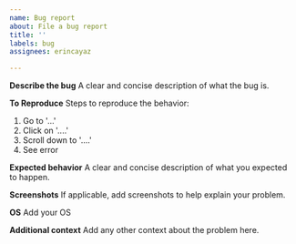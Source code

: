 ```yaml
---
name: Bug report
about: File a bug report
title: ''
labels: bug
assignees: erincayaz

---
```


**Describe the bug**
A clear and concise description of what the bug is.

**To Reproduce**
Steps to reproduce the behavior:
1. Go to '...'
2. Click on '....'
3. Scroll down to '....'
4. See error

**Expected behavior**
A clear and concise description of what you expected to happen.

**Screenshots**
If applicable, add screenshots to help explain your problem.

**OS**
Add your OS

**Additional context**
Add any other context about the problem here.

